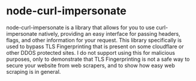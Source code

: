 # node-curl-impersonate

node-curl-impersonate is a library that allows for you to use curl-impersonate natively, providing an easy interface for passing headers, flags, and other information for your request. This library specifically is used to bypass TLS Fingerprinting that is present on some cloudflare or other DDOS protected sites. I do not support using this for malicious purposes, only to demonstrate that TLS Fingerprinting is not a safe way to secure your website from web scrapers, and to show how easy web scraping is in general.